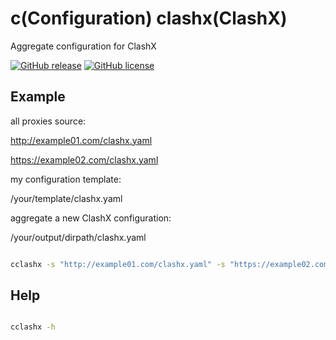 # c(Configuration) clashx(ClashX)
Aggregate configuration for ClashX

[![GitHub release](https://img.shields.io/github/release/tomhjx/cclashx.svg)](https://github.com/tomhjx/cclashx/releases)
[![GitHub license](https://img.shields.io/github/license/tomhjx/cclashx.svg)](https://github.com/tomhjx/cclashx/blob/master/LICENSE)


## Example

all proxies source:

http://example01.com/clashx.yaml

https://example02.com/clashx.yaml

my configuration template:

/your/template/clashx.yaml


aggregate a new ClashX configuration:

/your/output/dirpath/clashx.yaml


```bash

cclashx -s "http://example01.com/clashx.yaml" -s "https://example02.com/clashx.yaml" -o "/your/output/dirpath/clashx.yaml" -tpl "/your/template/clashx.yaml"

```


## Help

```bash

cclashx -h

```